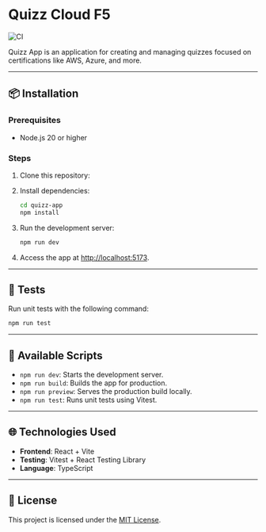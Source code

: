 # Quizz Cloud F5

![CI](https://github.com/quizz-cloud-f5/quizz-cloud-front/actions/workflows/ci.yml/badge.svg)

Quizz App is an application for creating and managing quizzes focused on certifications like AWS, Azure, and more.

---

## 📦 Installation

### Prerequisites

- Node.js 20 or higher

### Steps

1. Clone this repository:

2. Install dependencies:

   ```bash
   cd quizz-app
   npm install
   ```

3. Run the development server:

   ```bash
   npm run dev
   ```

4. Access the app at [http://localhost:5173](http://localhost:5173).

---

## 🧪 Tests

Run unit tests with the following command:

```bash
npm run test
```

---

## 🔧 Available Scripts

- `npm run dev`: Starts the development server.
- `npm run build`: Builds the app for production.
- `npm run preview`: Serves the production build locally.
- `npm run test`: Runs unit tests using Vitest.

---

## 🌐 Technologies Used

- **Frontend**: React + Vite
- **Testing**: Vitest + React Testing Library
- **Language**: TypeScript

---

## 📄 License

This project is licensed under the [MIT License](./LICENSE).
